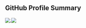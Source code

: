 ## GitHub Profile Summary


<a href="https://github.com/GiorgosL">
  <img align="center" src="https://github-profile-summary-cards.vercel.app/api/cards/repos-per-language?username=GiorgosL&theme=radical" />
</a>

<a href="https://github.com/GiorgosL">
  <img align="center" src="https://github-profile-trophy.vercel.app/?username=GiorgosL&theme=radical" />
</a>
